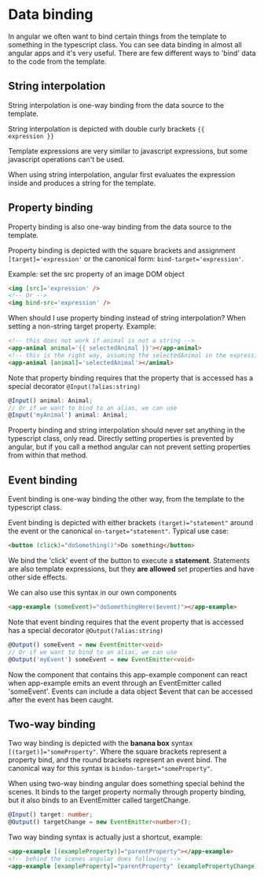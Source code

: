 # Data binding

In angular we often want to bind certain things from the template to something in the typescript class. You can see data binding
in almost all angular apps and it's very useful. There are few different ways to 'bind' data to the code from the template.

## String interpolation

String interpolation is one-way binding from the data source to the template.

String interpolation is depicted with double curly brackets <code>{{ expression }}</code>

Template expressions are very similar to javascript expressions, but some javascript operations can't be used.

When using string interpolation, angular first evaluates the expression inside and produces a string for the template.

## Property binding

Property binding is also one-way binding from the data source to the template.

Property binding is depicted with the square brackets and assignment <code>[target]='expression'</code> or the canonical form: <code>bind-target='expression'</code>.

Example: set the src property of an image DOM object
```html
<img [src]='expression' />
<!-- Or -->
<img bind-src='expression' />
```

When should I use property binding instead of string interpolation? When setting a non-string target property. Example:
```html
<!-- this does not work if animal is not a string -->
<app-animal animal='{{ selectedAnimal }}'></app-animal>
<!-- this is the right way, assuming the selectedAnimal in the expression is defined somewhere -->
<app-animal [animal]='selectedAnimal'></animal>
```
Note that property binding requires that the property that is accessed has a special decorator <code>@Input(?alias:string)</code>
```typescript
@Input() animal: Animal;
// Or if we want to bind to an alias, we can use
@Input('myAnimal') animal: Animal;
```
Property binding and string interpolation should never set anything in the typescript class, only read. Directly setting properties is prevented by angular, but if you call a method angular can not prevent setting properties from within that method.

## Event binding

Event binding is one-way binding the other way, from the template to the typescript class.

Event binding is depicted with either brackets <code>(target)="statement"</code> around the event or the canonical <code>on-target="statement"</code>. Typical use case:
```html
<button (click)="doSomething()">Do something</button>
```
We bind the 'click' event of the button to execute a **statement**. Statements are also template expressions, but they **are allowed** set properties and have other side effects.

We can also use this syntax in our own components
```html
<app-example (someEvent)="doSomethingHere($event)"></app-example>
```
Note that event binding requires that the event property that is accessed has a special decorator <code>@Output(?alias:string)</code>
```typescript
@Output() someEvent = new EventEmitter<void>
// Or if we want to bind to an alias, we can use
@Output('myEvent') someEvent = new EventEmitter<void>
``` 

Now the component that contains this app-example component can react when app-example emits an event through an EventEmitter called 'someEvent'. Events
can include a data object $event that can be accessed after the event has been caught.

## Two-way binding

Two way binding is depicted with the **banana box** syntax <code>[(target)]="someProperty"</code>. Where the square brackets represent a property bind, and the round brackets represent an event bind. The canonical way for this syntax is <code>bindon-target="someProperty"</code>.

When using two-way binding angular does something special behind the scenes. It binds to the target property normally through property binding, but
it also binds to an EventEmitter called targetChange.
```typescript
@Input() target: number;
@Output() targetChange = new EventEmitter<number>();
```

Two way binding syntax is actually just a shortcut, example:
```html
<app-example [(exampleProperty)]="parentProperty"></app-example>
<!-- behind the scenes angular does following -->
<app-example [exampleProperty]="parentProperty" (examplePropertyChange)="parentProperty=$event"></app-example>
```